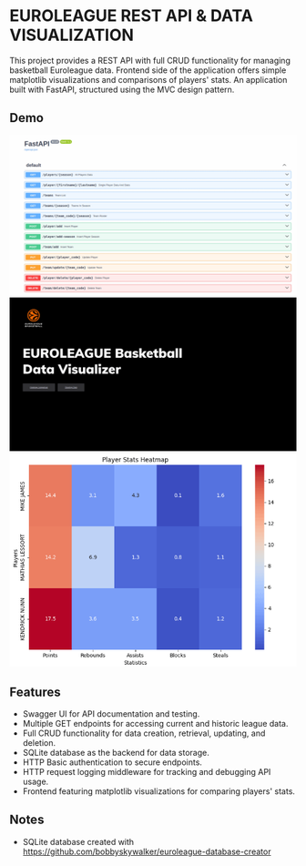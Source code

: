 
# EUROLEAGUE REST API & DATA VISUALIZATION

This project provides a REST API with full CRUD functionality for managing basketball Euroleague data.
Frontend side of the application offers simple matplotlib visualizations and comparisons of players' stats.
An application built with FastAPI, structured using the MVC design pattern.

## Demo
![Swagger UI](https://github.com/bobbyskywalker/euroleague_api/blob/main/misc/swagger_demo.gif?raw=true)
![Frontend Homepage](https://github.com/bobbyskywalker/euroleague_api/blob/frontend/misc/front_demo.gif?raw=true)
![Heatmap Demo](https://github.com/bobbyskywalker/euroleague_api/blob/frontend/misc/heatmap_demo.gif?raw=true)
## Features

- Swagger UI for API documentation and testing.
- Multiple GET endpoints for accessing current and historic league data.
- Full CRUD functionality for data creation, retrieval, updating, and deletion.
- SQLite database as the backend for data storage.
- HTTP Basic authentication to secure endpoints.
- HTTP request logging middleware for tracking and debugging API usage.
- Frontend featuring matplotlib visualizations for comparing players' stats.


## Notes
* SQLite database created with https://github.com/bobbyskywalker/euroleague-database-creator
